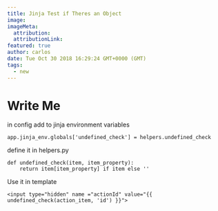 ```yaml
---
title: Jinja Test if Theres an Object
image:
imageMeta:
  attribution:
  attributionLink:
featured: true
author: carlos
date: Tue Oct 30 2018 16:29:24 GMT+0000 (GMT)
tags:
  - new
---
```


# Write Me

in config add to jinja environment variables
    
    app.jinja_env.globals['undefined_check'] = helpers.undefined_check

define it in helpers.py

    def undefined_check(item, item_property):
        return item[item_property] if item else ''

Use it in template

    <input type="hidden" name ="actionId" value="{{ undefined_check(action_item, 'id') }}">


